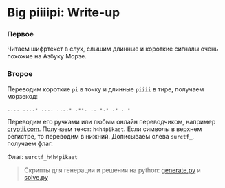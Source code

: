 # Big piiiipi: Write-up

### Первое
Читаем шифртекст в слух, слышим длинные и короткие сигналы очень похожие на Азбуку Морзе.

### Второе
Переводим короткие `pi` в точку и длинные `piiii` в тире, получаем морзекод:

`.... ....- .... ....- .--. .. -.- .- . -`

Переводим его ручками или любым онлайн переводчиком, например [cryptii.com](https://cryptii.com/pipes/morse-code-to-text). Получаем текст: `h4h4pikaet`. Если символы в верхнем регистре, то переводим в нижний.
Дописываем слева `surctf_`, получаем флаг.

Флаг: `surctf_h4h4pikaet`

> Скрипты для генерации и решения на python: [generate.py](generate.py) и [solve.py](solve.py)
